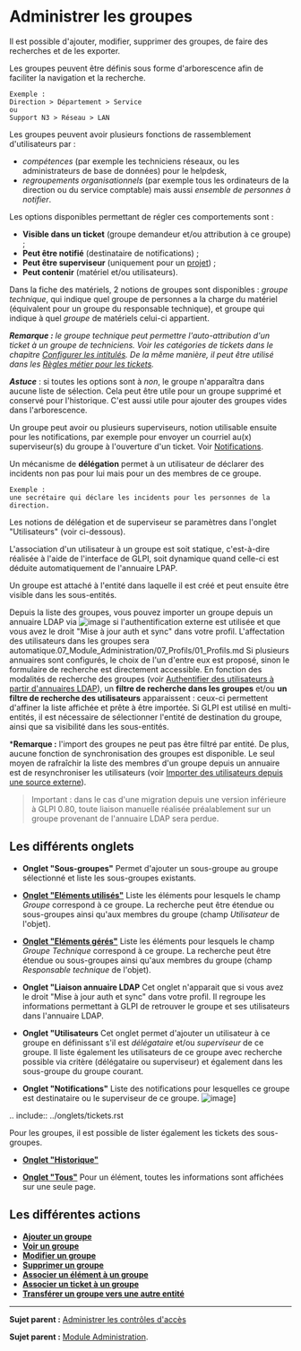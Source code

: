 Administrer les groupes
=======================

Il est possible d'ajouter, modifier, supprimer des groupes, de faire des recherches et de les exporter.

Les groupes peuvent être définis sous forme d'arborescence afin de faciliter la navigation et la recherche. 

    Exemple :
    Direction > Département > Service
    ou
    Support N3 > Réseau > LAN

Les groupes peuvent avoir plusieurs fonctions de rassemblement d'utilisateurs par : 
- *compétences* (par exemple les techniciens réseaux, ou les administrateurs de base de données) pour le helpdesk,
- *regroupements organisationnels* (par exemple tous les ordinateurs de la direction ou du service comptable) mais aussi *ensemble de personnes à notifier*.

Les options disponibles permettant de régler ces comportements sont :
- **Visible dans un ticket** (groupe demandeur et/ou attribution à ce groupe) ; 
- **Peut être notifié** (destinataire de notifications) ;
- **Peut être superviseur** (uniquement pour un [projet](06_Module_Outils/02_Projets/01_Projets.md "voir gérer les projets")) ;
- **Peut contenir** (matériel et/ou utilisateurs).

Dans la fiche des matériels, 2 notions de groupes sont disponibles :
*groupe technique*, qui indique quel groupe de personnes a la charge du matériel (équivalent pour un groupe du responsable technique), et groupe qui indique à quel *groupe* de matériels celui-ci appartient.

***Remarque :** le groupe technique peut permettre l'auto-attribution d'un ticket à un groupe de techniciens. Voir les catégories de tickets dans le chapitre [Configurer les intitulés](08_Module_Configuration/07_Intitulés/01_Intitulés.md "Les intitulés se configurent depuis le menu Configuration > Intitulés").
De la même manière, il peut être utilisé dans les [Règles métier pour les tickets](07_Module_Administration/05_Règles/04_Règles_métier_pour_les_tickets.md "Lors de la création d'un ticket, un mécanisme permet de modifier les attributs du ticket de manière automatique.").*

***Astuce*** : si toutes les options sont à *non*, le groupe n'apparaîtra dans aucune liste de sélection. Cela peut être utile pour un groupe supprimé et conservé pour l'historique. C'est aussi utile pour ajouter des groupes vides dans l'arborescence.

Un groupe peut avoir ou plusieurs superviseurs, notion utilisable ensuite pour les notifications, par exemple pour envoyer un courriel au(x) superviseur(s) du groupe à l'ouverture d'un ticket. Voir [Notifications](08_Module_Configuration/04_Notifications/01_Configurer_les_notifications.md "Une notification est l'association d'un événement pour un type donné avec un modèle. Une liste destinataire est créée à cet effet.").

Un mécanisme de **délégation** permet à un utilisateur de déclarer des incidents non pas pour lui mais pour un des membres de ce groupe.

    Exemple : 
    une secrétaire qui déclare les incidents pour les personnes de la direction.

Les notions de délégation et de superviseur se paramètres dans l'onglet "Utilisateurs" (voir ci-dessous).

L'association d'un utilisateur à un groupe est soit statique, c'est-à-dire réalisée à l'aide de l'interface de GLPI, soit dynamique quand celle-ci est déduite automatiquement de l'annuaire LPAP.

Un groupe est attaché à l'entité dans laquelle il est créé et peut ensuite être visible dans les sous-entités.

Depuis la liste des groupes, vous pouvez importer un groupe depuis un annuaire LDAP via ![image](docs/image/addUserLdap.png) si l'authentification externe est utilisée et que vous avez le droit "Mise à jour auth et sync" dans votre profil. L'affectation des utilisateurs dans les groupes sera automatique.07_Module_Administration/07_Profils/01_Profils.md
Si plusieurs annuaires sont configurés, le choix de l'un d'entre eux est proposé, sinon le formulaire de recherche est directement accessible. En fonction des modalités de recherche des groupes (voir [Authentifier des utilisateurs à partir d'annuaires LDAP](config_auth_ldap.html "L'interface de GLPI avec les annuaires LDAP se configure depuis le menu Configuration > Authentification > Annuaire LDAP.")), un **filtre de recherche dans les groupes** et/ou **un filtre de recherche des utilisateurs** apparaissent : ceux-ci permettent d'affiner la liste affichée et prête à être importée. Si GLPI est utilisé en multi-entités, il est nécessaire de sélectionner l'entité de destination du groupe, ainsi que sa visibilité dans les sous-entités.

***Remarque :** l'import des groupes ne peut pas être filtré par entité. De plus, aucune fonction de synchronisation des groupes est disponible. Le seul moyen de rafraîchir la liste des membres d'un groupe depuis un annuaire est de resynchroniser les utilisateurs (voir [Importer des utilisateurs depuis une source externe](07_Module_Administration/02_Utilisateurs/02_Importer_des_utilisateurs.md)).

> Important : dans le cas d'une migration depuis une version inférieure à GLPI 0.80, toute liaison manuelle réalisée préalablement sur un groupe provenant de l'annuaire LDAP sera perdue.


Les différents onglets
----------------------

-   **Onglet "Sous-groupes"**
    Permet d'ajouter un sous-groupe au groupe sélectionné et liste les sous-groupes existants. 
 
-   **[Onglet "Eléments utilisés"](Les_différents_onglets/Onglet_Eléments.md)**
    Liste les éléments pour lesquels le champ *Groupe* correspond à ce groupe. 
    La recherche peut être étendue ou sous-groupes ainsi qu'aux membres du groupe (champ *Utilisateur* de l'objet).

-   **[Onglet "Eléments gérés"](Les_différents_onglets/Onglet_Eléments.md)**
    Liste les éléments pour lesquels le champ *Groupe Technique* correspond à ce groupe.
     La recherche peut être étendue ou sous-groupes ainsi qu'aux membres du groupe (champ *Responsable technique* de l'objet).


-   **Onglet "Liaison annuaire LDAP**
    Cet onglet n'apparait que si vous avez le droit "Mise à jour auth et sync" dans votre profil. Il regroupe les informations permettant à GLPI de retrouver le groupe et ses utilisateurs dans l'annuaire LDAP. 


-   **Onglet "Utilisateurs**
    Cet onglet permet d'ajouter un utilisateur à ce groupe en définissant s'il est *délégataire* et/ou *superviseur* de ce groupe.
    Il liste également les utilisateurs de ce groupe avec recherche possible via critère (délégataire ou superviseur) et également dans les sous-groupe du groupe courant.

-   **Onglet "Notifications"**
    Liste des notifications pour lesquelles ce groupe est destinataire ou le superviseur de ce groupe.
    ![image](docs/image/notifGroupe.png)]

.. include:: ../onglets/tickets.rst

Pour les groupes, il est possible de lister également les tickets des sous-groupes.

-   **[Onglet "Historique"](Les_différents_onglets/Onglet_Historique.md)**


-   **[Onglet "Tous"](Les_différents_onglets/Onglet_Tous.md)**
     Pour un élément, toutes les informations sont affichées sur une seule page.


Les différentes actions
-----------------------
-   **[Ajouter un groupe](Les_différentes_actions/Créer_un_nouvel_objet.md)**
-   **[Voir un groupe](Les_différentes_actions/Visualiser_un_objet.md)**
-   **[Modifier un groupe](Les_différentes_actions/Modifier_un_objet.md)**
-   **[Supprimer un groupe](Les_différentes_actions/Supprimer_un_objet.md)**
-   **[Associer un élément à un groupe](Les_différentes_actions/Onglet_Eléments.md)**
-   **[Associer un ticket à un groupe](Les_différentes_actions/Onglet_Tickets.md)**
-   **[Transférer un groupe vers une autre entité](Les_différentes_actions/Transférer_un_objet.md)**

--------
**Sujet parent :** [Administrer les contrôles d'accès](../glpi/access_control_intro.html "Cette partie décrit comment administrer le système de contrôle d'accès qui permet à chaque utilisateur d'accéder à un contexte d'utilisation spécifique.")

**Sujet parent :** [Module Administration](07_Module_Administration/01_Module_Administration.md "Le module Administration permet d'administrer les utilisateurs, groupes, entités, profils, règles et dictionnaires et offre des outils de maintenance de l'application").
